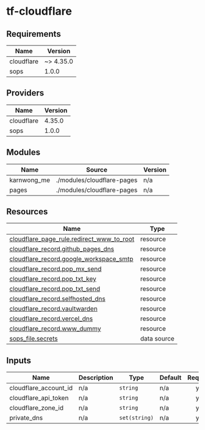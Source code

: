 # tf-cloudflare


<!-- BEGIN_TF_DOCS -->
## Requirements

| Name | Version |
|------|---------|
| cloudflare | ~> 4.35.0 |
| sops | 1.0.0 |

## Providers

| Name | Version |
|------|---------|
| cloudflare | 4.35.0 |
| sops | 1.0.0 |

## Modules

| Name | Source | Version |
|------|--------|---------|
| karnwong\_me | ./modules/cloudflare-pages | n/a |
| pages | ./modules/cloudflare-pages | n/a |

## Resources

| Name | Type |
|------|------|
| [cloudflare_page_rule.redirect_www_to_root](https://registry.terraform.io/providers/cloudflare/cloudflare/latest/docs/resources/page_rule) | resource |
| [cloudflare_record.github_pages_dns](https://registry.terraform.io/providers/cloudflare/cloudflare/latest/docs/resources/record) | resource |
| [cloudflare_record.google_workspace_smtp](https://registry.terraform.io/providers/cloudflare/cloudflare/latest/docs/resources/record) | resource |
| [cloudflare_record.pop_mx_send](https://registry.terraform.io/providers/cloudflare/cloudflare/latest/docs/resources/record) | resource |
| [cloudflare_record.pop_txt_key](https://registry.terraform.io/providers/cloudflare/cloudflare/latest/docs/resources/record) | resource |
| [cloudflare_record.pop_txt_send](https://registry.terraform.io/providers/cloudflare/cloudflare/latest/docs/resources/record) | resource |
| [cloudflare_record.selfhosted_dns](https://registry.terraform.io/providers/cloudflare/cloudflare/latest/docs/resources/record) | resource |
| [cloudflare_record.vaultwarden](https://registry.terraform.io/providers/cloudflare/cloudflare/latest/docs/resources/record) | resource |
| [cloudflare_record.vercel_dns](https://registry.terraform.io/providers/cloudflare/cloudflare/latest/docs/resources/record) | resource |
| [cloudflare_record.www_dummy](https://registry.terraform.io/providers/cloudflare/cloudflare/latest/docs/resources/record) | resource |
| [sops_file.secrets](https://registry.terraform.io/providers/carlpett/sops/1.0.0/docs/data-sources/file) | data source |

## Inputs

| Name | Description | Type | Default | Required |
|------|-------------|------|---------|:--------:|
| cloudflare\_account\_id | n/a | `string` | n/a | yes |
| cloudflare\_api\_token | n/a | `string` | n/a | yes |
| cloudflare\_zone\_id | n/a | `string` | n/a | yes |
| private\_dns | n/a | `set(string)` | n/a | yes |
<!-- END_TF_DOCS -->
